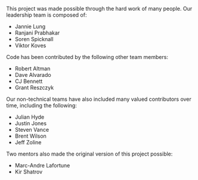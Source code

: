 This project was made possible through the hard work of many people. Our leadership team is composed of:
* Jannie Lung
* Ranjani Prabhakar
* Soren Spicknall
* Viktor Koves

Code has been contributed by the following other team members:
* Robert Altman
* Dave Alvarado
* CJ Bennett
* Grant Reszczyk

Our non-technical teams have also included many valued contributors over time, including the following:
* Julian Hyde
* Justin Jones
* Steven Vance
* Brent Wilson
* Jeff Zoline

Two mentors also made the original version of this project possible:
* Marc-Andre Lafortune
* Kir Shatrov
